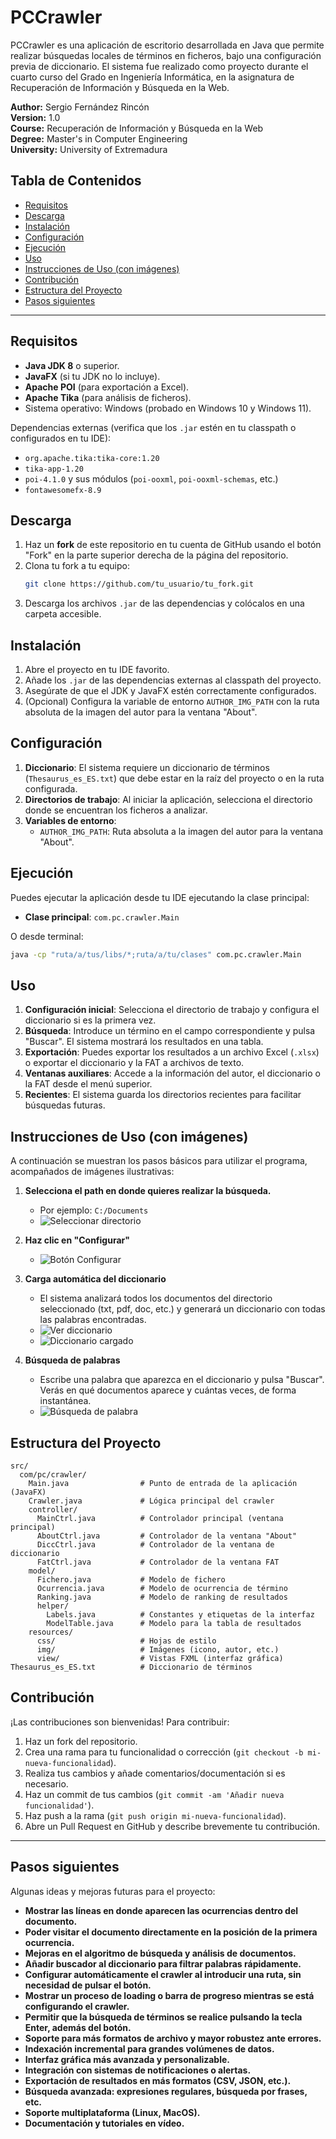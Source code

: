 # PCCrawler

PCCrawler es una aplicación de escritorio desarrollada en Java que permite realizar búsquedas locales de términos en ficheros, bajo una configuración previa de diccionario. El sistema fue realizado como proyecto durante el cuarto curso del Grado en Ingeniería Informática, en la asignatura de Recuperación de Información y Búsqueda en la Web.

**Author:** Sergio Fernández Rincón  
**Version:** 1.0  
**Course:** Recuperación de Información y Búsqueda en la Web  
**Degree:** Master's in Computer Engineering  
**University:** University of Extremadura

## Tabla de Contenidos

- [Requisitos](#requisitos)
- [Descarga](#descarga)
- [Instalación](#instalación)
- [Configuración](#configuración)
- [Ejecución](#ejecución)
- [Uso](#uso)
- [Instrucciones de Uso (con imágenes)](#instrucciones-de-uso-con-imagenes)
- [Contribución](#contribución)
- [Estructura del Proyecto](#estructura-del-proyecto)
- [Pasos siguientes](#pasos-siguientes)

---

## Requisitos

- **Java JDK 8** o superior.
- **JavaFX** (si tu JDK no lo incluye).
- **Apache POI** (para exportación a Excel).
- **Apache Tika** (para análisis de ficheros).
- Sistema operativo: Windows (probado en Windows 10 y Windows 11).

Dependencias externas (verifica que los `.jar` estén en tu classpath o configurados en tu IDE):
- `org.apache.tika:tika-core:1.20`
- `tika-app-1.20`
- `poi-4.1.0` y sus módulos (`poi-ooxml`, `poi-ooxml-schemas`, etc.)
- `fontawesomefx-8.9`

## Descarga

1. Haz un **fork** de este repositorio en tu cuenta de GitHub usando el botón "Fork" en la parte superior derecha de la página del repositorio.
2. Clona tu fork a tu equipo:
   ```bash
   git clone https://github.com/tu_usuario/tu_fork.git
   ```
3. Descarga los archivos `.jar` de las dependencias y colócalos en una carpeta accesible.

## Instalación

1. Abre el proyecto en tu IDE favorito.
2. Añade los `.jar` de las dependencias externas al classpath del proyecto.
3. Asegúrate de que el JDK y JavaFX estén correctamente configurados.
4. (Opcional) Configura la variable de entorno `AUTHOR_IMG_PATH` con la ruta absoluta de la imagen del autor para la ventana "About".

## Configuración

1. **Diccionario**: El sistema requiere un diccionario de términos (`Thesaurus_es_ES.txt`) que debe estar en la raíz del proyecto o en la ruta configurada.
2. **Directorios de trabajo**: Al iniciar la aplicación, selecciona el directorio donde se encuentran los ficheros a analizar.
3. **Variables de entorno**:
   - `AUTHOR_IMG_PATH`: Ruta absoluta a la imagen del autor para la ventana "About".

## Ejecución

Puedes ejecutar la aplicación desde tu IDE ejecutando la clase principal:

- **Clase principal**: `com.pc.crawler.Main`

O desde terminal:
```bash
java -cp "ruta/a/tus/libs/*;ruta/a/tu/clases" com.pc.crawler.Main
```

## Uso

1. **Configuración inicial**: Selecciona el directorio de trabajo y configura el diccionario si es la primera vez.
2. **Búsqueda**: Introduce un término en el campo correspondiente y pulsa "Buscar". El sistema mostrará los resultados en una tabla.
3. **Exportación**: Puedes exportar los resultados a un archivo Excel (`.xlsx`) o exportar el diccionario y la FAT a archivos de texto.
4. **Ventanas auxiliares**: Accede a la información del autor, el diccionario o la FAT desde el menú superior.
5. **Recientes**: El sistema guarda los directorios recientes para facilitar búsquedas futuras.

## Instrucciones de Uso (con imágenes)

A continuación se muestran los pasos básicos para utilizar el programa, acompañados de imágenes ilustrativas:

1. **Selecciona el path en donde quieres realizar la búsqueda.**
   - Por ejemplo: `C:/Documents`
   - ![Seleccionar directorio](images\1.load.png)

2. **Haz clic en "Configurar"**
   - ![Botón Configurar](images\2.configure.png)

3. **Carga automática del diccionario**
   - El sistema analizará todos los documentos del directorio seleccionado (txt, pdf, doc, etc.) y generará un diccionario con todas las palabras encontradas.
   - ![Ver diccionario](images\3.ver.png)
   - ![Diccionario cargado](images\4.diccionario.png)

4. **Búsqueda de palabras**
   - Escribe una palabra que aparezca en el diccionario y pulsa "Buscar". Verás en qué documentos aparece y cuántas veces, de forma instantánea.
   - ![Búsqueda de palabra](images\5.resultado.png)


## Estructura del Proyecto

```
src/
  com/pc/crawler/
    Main.java                # Punto de entrada de la aplicación (JavaFX)
    Crawler.java             # Lógica principal del crawler
    controller/
      MainCtrl.java          # Controlador principal (ventana principal)
      AboutCtrl.java         # Controlador de la ventana "About"
      DiccCtrl.java          # Controlador de la ventana de diccionario
      FatCtrl.java           # Controlador de la ventana FAT
    model/
      Fichero.java           # Modelo de fichero
      Ocurrencia.java        # Modelo de ocurrencia de término
      Ranking.java           # Modelo de ranking de resultados
      helper/
        Labels.java          # Constantes y etiquetas de la interfaz
        ModelTable.java      # Modelo para la tabla de resultados
    resources/
      css/                   # Hojas de estilo
      img/                   # Imágenes (icono, autor, etc.)
      view/                  # Vistas FXML (interfaz gráfica)
Thesaurus_es_ES.txt          # Diccionario de términos
```

## Contribución

¡Las contribuciones son bienvenidas! Para contribuir:

1. Haz un fork del repositorio.
2. Crea una rama para tu funcionalidad o corrección (`git checkout -b mi-nueva-funcionalidad`).
3. Realiza tus cambios y añade comentarios/documentación si es necesario.
4. Haz un commit de tus cambios (`git commit -am 'Añadir nueva funcionalidad'`).
5. Haz push a la rama (`git push origin mi-nueva-funcionalidad`).
6. Abre un Pull Request en GitHub y describe brevemente tu contribución.

---

## Pasos siguientes

Algunas ideas y mejoras futuras para el proyecto:

- **Mostrar las líneas en donde aparecen las ocurrencias dentro del documento.**
- **Poder visitar el documento directamente en la posición de la primera ocurrencia.**
- **Mejoras en el algoritmo de búsqueda y análisis de documentos.**
- **Añadir buscador al diccionario para filtrar palabras rápidamente.**
- **Configurar automáticamente el crawler al introducir una ruta, sin necesidad de pulsar el botón.**
- **Mostrar un proceso de loading o barra de progreso mientras se está configurando el crawler.**
- **Permitir que la búsqueda de términos se realice pulsando la tecla Enter, además del botón.**
- **Soporte para más formatos de archivo y mayor robustez ante errores.**
- **Indexación incremental para grandes volúmenes de datos.**
- **Interfaz gráfica más avanzada y personalizable.**
- **Integración con sistemas de notificaciones o alertas.**
- **Exportación de resultados en más formatos (CSV, JSON, etc.).**
- **Búsqueda avanzada: expresiones regulares, búsqueda por frases, etc.**
- **Soporte multiplataforma (Linux, MacOS).**
- **Documentación y tutoriales en vídeo.**

